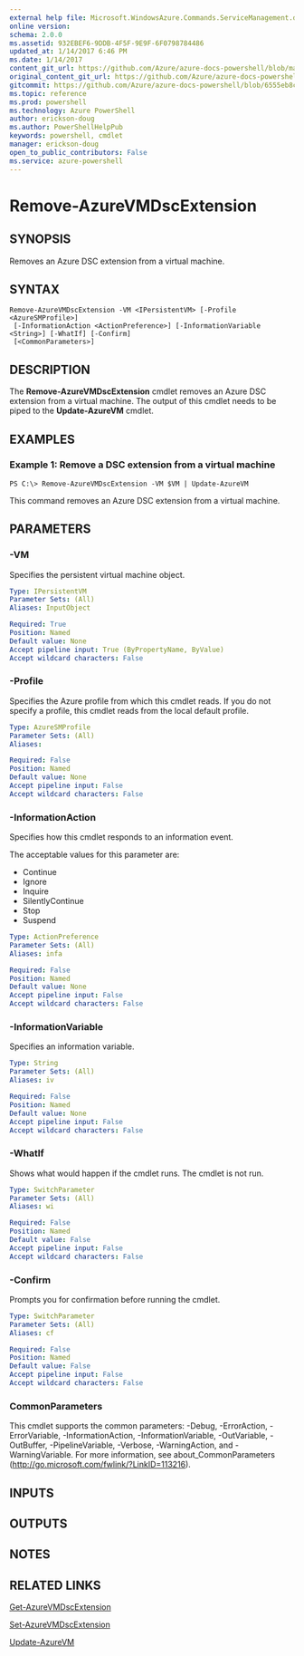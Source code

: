 ```yaml
---
external help file: Microsoft.WindowsAzure.Commands.ServiceManagement.dll-Help.xml
online version: 
schema: 2.0.0
ms.assetid: 932EBEF6-9DDB-4F5F-9E9F-6F0798784486
updated_at: 1/14/2017 6:46 PM
ms.date: 1/14/2017
content_git_url: https://github.com/Azure/azure-docs-powershell/blob/master/azureps-cmdlets-docs/ServiceManagement/Azure.Service/v2.1.0/Remove-AzureVMDscExtension.md
original_content_git_url: https://github.com/Azure/azure-docs-powershell/blob/master/azureps-cmdlets-docs/ServiceManagement/Azure.Service/v2.1.0/Remove-AzureVMDscExtension.md
gitcommit: https://github.com/Azure/azure-docs-powershell/blob/6555eb8cb2408f85e337832ad5b9d0adb06ce475/azureps-cmdlets-docs/ServiceManagement/Azure.Service/v2.1.0/Remove-AzureVMDscExtension.md
ms.topic: reference
ms.prod: powershell
ms.technology: Azure PowerShell
author: erickson-doug
ms.author: PowerShellHelpPub
keywords: powershell, cmdlet
manager: erickson-doug
open_to_public_contributors: False
ms.service: azure-powershell
---
```


# Remove-AzureVMDscExtension

## SYNOPSIS
Removes an Azure DSC extension from a virtual machine.

## SYNTAX

```
Remove-AzureVMDscExtension -VM <IPersistentVM> [-Profile <AzureSMProfile>]
 [-InformationAction <ActionPreference>] [-InformationVariable <String>] [-WhatIf] [-Confirm]
 [<CommonParameters>]
```

## DESCRIPTION
The **Remove-AzureVMDscExtension** cmdlet removes an Azure DSC extension from a virtual machine.
The output of this cmdlet needs to be piped to the **Update-AzureVM** cmdlet.

## EXAMPLES

### Example 1: Remove a DSC extension from a virtual machine
```
PS C:\> Remove-AzureVMDscExtension -VM $VM | Update-AzureVM
```

This command removes an Azure DSC extension from a virtual machine.

## PARAMETERS

### -VM
Specifies the persistent virtual machine object.

```yaml
Type: IPersistentVM
Parameter Sets: (All)
Aliases: InputObject

Required: True
Position: Named
Default value: None
Accept pipeline input: True (ByPropertyName, ByValue)
Accept wildcard characters: False
```

### -Profile
Specifies the Azure profile from which this cmdlet reads.
If you do not specify a profile, this cmdlet reads from the local default profile.

```yaml
Type: AzureSMProfile
Parameter Sets: (All)
Aliases: 

Required: False
Position: Named
Default value: None
Accept pipeline input: False
Accept wildcard characters: False
```

### -InformationAction
Specifies how this cmdlet responds to an information event.

The acceptable values for this parameter are:

- Continue
- Ignore
- Inquire
- SilentlyContinue
- Stop
- Suspend

```yaml
Type: ActionPreference
Parameter Sets: (All)
Aliases: infa

Required: False
Position: Named
Default value: None
Accept pipeline input: False
Accept wildcard characters: False
```

### -InformationVariable
Specifies an information variable.

```yaml
Type: String
Parameter Sets: (All)
Aliases: iv

Required: False
Position: Named
Default value: None
Accept pipeline input: False
Accept wildcard characters: False
```

### -WhatIf
Shows what would happen if the cmdlet runs.
The cmdlet is not run.

```yaml
Type: SwitchParameter
Parameter Sets: (All)
Aliases: wi

Required: False
Position: Named
Default value: False
Accept pipeline input: False
Accept wildcard characters: False
```

### -Confirm
Prompts you for confirmation before running the cmdlet.

```yaml
Type: SwitchParameter
Parameter Sets: (All)
Aliases: cf

Required: False
Position: Named
Default value: False
Accept pipeline input: False
Accept wildcard characters: False
```

### CommonParameters
This cmdlet supports the common parameters: -Debug, -ErrorAction, -ErrorVariable, -InformationAction, -InformationVariable, -OutVariable, -OutBuffer, -PipelineVariable, -Verbose, -WarningAction, and -WarningVariable. For more information, see about_CommonParameters (http://go.microsoft.com/fwlink/?LinkID=113216).

## INPUTS

## OUTPUTS

## NOTES

## RELATED LINKS

[Get-AzureVMDscExtension](xref:ServiceManagement/Azure.Service/v2.1.0/Get-AzureVMDscExtension.md)

[Set-AzureVMDscExtension](xref:ServiceManagement/Azure.Service/v2.1.0/Set-AzureVMDscExtension.md)

[Update-AzureVM](xref:ServiceManagement/Azure.Service/v2.1.0/Update-AzureVM.md)


